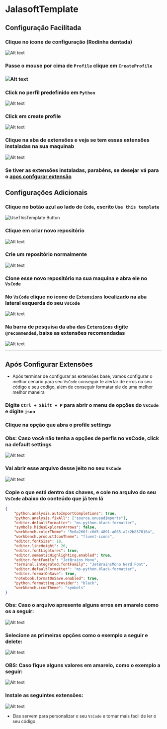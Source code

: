 # JalasoftTemplate

## Configuração Facilitada

### Clique no icone de configuração (Rodinha dentada)

![Alt text](Assets/settingsButton.png)

### Passe o mouse por cima de `Profile` clique em `CreateProfile`

### ![Alt text](/Assets/image.png)

### Click no perfil predefinido em `Python`

![Alt text](/Assets/image-2.png)

### Click em create profile

![Alt text](/Assets/image-3.png)

### Clique na aba de extensões e veja se tem essas extensões instaladas na sua maquinab

![Alt text](/Assets/image-4.png)

### Se tiver as extensões instaladas, parabéns, se desejar vá para o [apos confgurar extensão](#após-configurar-extensões)

## Configurações Adicionais

### Clique no botão azul ao lado de `Code`, escrito `Use this template`

![UseThisTemplate Button](Assets/usethisTemplateButton.png)

### Clique em criar novo repositório

![Alt text](Assets/buttonOptions.png)

### Crie um repositório normalmente

![Alt text](Assets/createRepo.png)

### Clone esse novo repositório na sua maquina e abra ele no `VsCode`

### No `VsCode` clique no icone de `Extensions` localizado na aba lateral esquerda do seu `VsCode`

![Alt text](Assets/extesionIcon.png)

### Na barra de pesquisa da aba das `Extensions` digite `@recommended`, baixe as extensões recomendadas

![Alt text](Assets/@recomendations.png)

---

## Após Configurar Extensões

- Após terminar de configurar as extensões base, vamos configurar o melhor cenario para seu `VsCode` 
conseguir te alertar de erros no seu código e seu codigo, além de conseguir formatar ele de uma melhor
melhor maneira

### Digite `Ctrl + Shift + P` para abrir o menu de opções do `VsCode` e digite `json`
### Clique na opção que abra o profile settings 
### Obs: Caso você não tenha a opções de perfis no vsCode, click na default settings

![Alt text](/Assets/image-5.png)


### Vai abrir esse arquivo desse jeito no seu `VsCode` 

![Alt text](/Assets/image-6.png)


### Copie o que está dentro das chaves, e cole no arquivo do seu `VsCode` abaixo do conteúdo que já tem lá

```json
{
    "python.analysis.autoImportCompletions": true,
    "python.analysis.fixAll": ["source.unusedImports"],  
    "editor.defaultFormatter": "ms-python.black-formatter",
    "symbols.hidesExplorerArrows": false,
    "workbench.colorTheme": "5e6a266f-c6d5-4891-a065-a2c2b857016a",
    "workbench.productIconTheme": "fluent-icons",
    "editor.fontSize": 18,
    "editor.lineHeight": 26,
    "editor.fontLigatures": true,
    "editor.semanticHighlighting.enabled": true,
    "editor.fontFamily": "JetBrains Mono",
    "terminal.integrated.fontFamily": "JetBrainsMono Nerd Font",
    "editor.defaultFormatter": "ms-python.black-formatter",
    "editor.formatOnSave": true,
    "notebook.formatOnSave.enabled": true,
    "python.formatting.provider": "black",
    "workbench.iconTheme": "symbols"
}
```

### Obs: Caso o arquivo apresente alguns erros em amarelo como os a seguir: 

![Alt text](/Assets/image-7.png)


### Selecione as primeiras opções como o exemplo a seguir e delete: 

![Alt text](Assets/image-8.png)


### OBS: Caso fique alguns valores em amarelo, como o exemplo a seguir:  
![Alt text](Assets/image-9.png)

### Instale as seguintes extensões: 

![Alt text](/Assets/image-10.png)

- Elas servem para personalizar o seu `VsCode` e tornar mais facil de ler o seu código